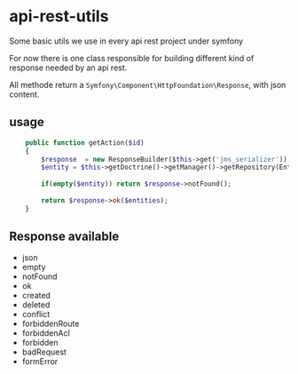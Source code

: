 # api-rest-utils

Some basic utils we use in every api rest project under symfony

For now there is one class responsible for building different kind of response needed by an api rest. 

All methode return a `Symfony\Component\HttpFoundation\Response`, with json content. 

## usage 

```php 
    public function getAction($id)
    {
        $response  = new ResponseBuilder($this->get('jms_serializer'));
        $entity = $this->getDoctrine()->getManager()->getRepository(Entity::class)->find($id);
        
        if(empty($entity)) return $response->notFound();
        
        return $response->ok($entities);
    }
```    

## Response available 

- json
- empty 
- notFound
- ok
- created
- deleted
- conflict
- forbiddenRoute
- forbiddenAcl
- forbidden
- badRequest
- formError


